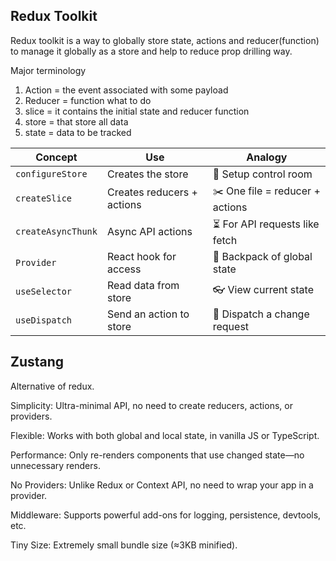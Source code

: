 ## Redux Toolkit

Redux toolkit is a way to globally store state, actions and reducer(function) to manage it globally as a store and help to reduce prop drilling way.

Major terminology

1. Action = the event associated with some payload
2. Reducer = function what to do
3. slice = it contains the initial state and reducer function
4. store = that store all data
5. state = data to be tracked

| Concept            | Use                        | Analogy                         |
| ------------------ | -------------------------- | ------------------------------- |
| `configureStore`   | Creates the store          | 🧠 Setup control room           |
| `createSlice`      | Creates reducers + actions | ✂️ One file = reducer + actions |
| `createAsyncThunk` | Async API actions          | ⏳ For API requests like fetch  |
| `Provider`         | React hook for access      | 🎒 Backpack of global state     |
| `useSelector`      | Read data from store       | 👓 View current state           |
| `useDispatch`      | Send an action to store    | 📮 Dispatch a change request    |

## Zustang

Alternative of redux.

Simplicity: Ultra-minimal API, no need to create reducers, actions, or providers.

Flexible: Works with both global and local state, in vanilla JS or TypeScript.

Performance: Only re-renders components that use changed state—no unnecessary renders.

No Providers: Unlike Redux or Context API, no need to wrap your app in a provider.

Middleware: Supports powerful add-ons for logging, persistence, devtools, etc.

Tiny Size: Extremely small bundle size (≈3KB minified).
